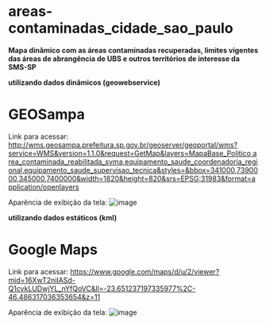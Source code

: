 # areas-contaminadas_cidade_sao_paulo
<strong>Mapa dinâmico com as áreas contaminadas recuperadas, limites vigentes das áreas de abrangência de UBS e outros territórios de interesse da SMS-SP</strong>

<strong>utilizando dados dinâmicos (geowebservice)</strong>
# GEOSampa
Link para acessar: http://wms.geosampa.prefeitura.sp.gov.br/geoserver/geoportal/wms?service=WMS&version=1.1.0&request=GetMap&layers=MapaBase_Politico,area_contaminada_reabilitada_svma,equipamento_saude_coordenadoria_regional,equipamento_saude_supervisao_tecnica&styles=&bbox=341000,7390000,345000,7400000&width=1820&height=820&srs=EPSG:31983&format=application/openlayers

Aparência de exibição da tela: ![image](https://github.com/gisa-ceinfo-sms-sp/areas-contaminadas_cidade_sao_paulo/assets/75272641/0cb45bae-1b96-4b56-847d-7e93e6ed5f84)


<strong>utilizando dados estáticos (kml)</strong>
# Google Maps
Link para acessar: https://www.google.com/maps/d/u/2/viewer?mid=16XwT2niIASd-Q1cvkLUDwjYL_nYfQoVC&ll=-23.651237197335977%2C-46.486317036353654&z=11

Aparência de exibição da tela: ![image](https://github.com/gisa-ceinfo-sms-sp/areas-contaminadas_cidade_sao_paulo/assets/75272641/ed56e660-dcf5-44c7-860e-4d7378519ff8)

